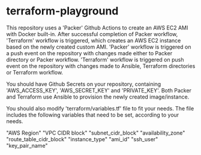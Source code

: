 # terraform-playground

This repository uses a 'Packer' Github Actions to create an AWS EC2 AMI with Docker built-in.
After successful completion of Packer workflow, 'Terraform' workflow is triggered, which creates an AWS EC2 instance based on the newly created custom AMI.
'Packer' workflow is triggered on a push event on the repository with changes made either to Packer directory or Packer workflow.
'Terraform' workflow is triggered on push event on the repository with changes made to Ansible, Terraform directories or Terraform workflow.

You should have Github Secrets on your repository, containing 'AWS_ACCESS_KEY', 'AWS_SECRET_KEY' and 'PRIVATE_KEY'.
Both Packer and Terraform use Ansible to provision the newly created image/instance.

You should also modify 'terraform/variables.tf' file to fit your needs.
The file includes the following variables that need to be set, according to your needs.

"AWS Region"
"VPC CIDR block"
"subnet_cidr_block"
"availability_zone"
"route_table_cidr_block"
"instance_type"
"ami_id"
"ssh_user"
"key_pair_name"